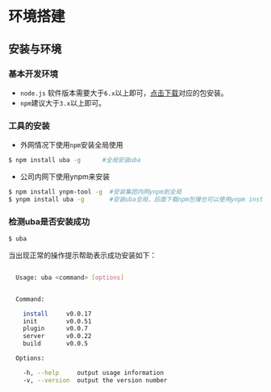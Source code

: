 # 环境搭建

## 安装与环境

### 基本开发环境

- `node.js` 软件版本需要大于`6.x`以上即可，[点击下载](https://nodejs.org/en/)对应的包安装。
- `npm`建议大于`3.x`以上即可。

### 工具的安装

- 外网情况下使用`npm`安装全局使用
```bash
$ npm install uba -g      #全局安装uba
```
- 公司内网下使用ynpm来安装
```bash
$ npm install ynpm-tool -g  #安装集团内网ynpm到全局
$ ynpm install uba -g       #安装uba全局，后面下载npm包慢也可以使用ynpm install来安装依赖包
```

### 检测uba是否安装成功
```bash
$ uba
```
当出现正常的操作提示帮助表示成功安装如下：
```bash

  Usage: uba <command> [options]


  Command:

    install		v0.0.17
    init		v0.0.51
    plugin		v0.0.7
    server		v0.0.22
    build		v0.0.5

  Options:

    -h, --help     output usage information
    -v, --version  output the version number

```
